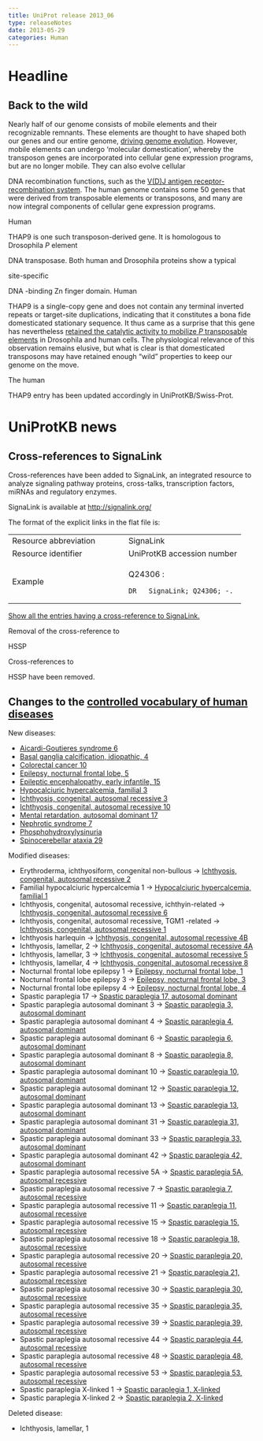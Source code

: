 ```yaml
---
title: UniProt release 2013_06
type: releaseNotes
date: 2013-05-29
categories: Human
---
```


# Headline

## Back to the wild

Nearly half of our genome consists of mobile elements and their recognizable remnants. These elements are thought to have shaped both our genes and our entire genome, [driving genome evolution](http://www.ncbi.nlm.nih.gov/pubmed/15016989,20591532). However, mobile elements can undergo ‘molecular domestication’, whereby the transposon genes are incorporated into cellular gene expression programs, but are no longer mobile. They can also evolve cellular

DNA recombination functions, such as the [V(D)J antigen receptor-recombination system](http://www.uniprot.org/uniprotkb?query=accession:P15918+OR+accession:P55895). The human genome contains some 50 genes that were derived from transposable elements or transposons, and many are now integral components of cellular gene expression programs.

Human

THAP9 is one such transposon-derived gene. It is homologous to Drosophila _P_ element

DNA transposase. Both human and Drosophila proteins show a typical

site-specific

DNA -binding Zn finger domain. Human

THAP9 is a single-copy gene and does not contain any terminal inverted repeats or target-site duplications, indicating that it constitutes a bona fide domesticated stationary sequence. It thus came as a surprise that this gene has nevertheless [retained the catalytic activity to mobilize _P_ transposable elements](http://www.ncbi.nlm.nih.gov/pubmed/23349291) in Drosophila and human cells. The physiological relevance of this observation remains elusive, but what is clear is that domesticated transposons may have retained enough “wild” properties to keep our genome on the move.

The human

THAP9 entry has been updated accordingly in UniProtKB/Swiss-Prot.

# UniProtKB news

## Cross-references to SignaLink

Cross-references have been added to SignaLink, an integrated resource to analyze signaling pathway proteins, cross-talks, transcription factors, miRNAs and regulatory enzymes.

SignaLink is available at <http://signalink.org/>

The format of the explicit links in the flat file is:

<table><colgroup><col style="width: 50%" /><col style="width: 50%" /></colgroup><tbody><tr class="odd"><td>Resource abbreviation</td><td>SignaLink</td></tr><tr class="even"><td>Resource identifier</td><td>UniProtKB accession number</td></tr><tr class="odd"><td>Example</td><td><p>Q24306 :</p><pre><code>DR   SignaLink; Q24306; -.</code></pre></td></tr></tbody></table>

[Show all the entries having a cross-reference to SignaLink.](http://www.uniprot.org/uniprotkb?query=database%3Asignalink)

Removal of the cross-reference to

HSSP

Cross-references to

HSSP have been removed.

## Changes to the [controlled vocabulary of human diseases](https://ftp.uniprot.org/pub/databases/uniprot/current_release/knowledgebase/complete/docs/humdisease)

New diseases:

- [Aicardi-Goutieres syndrome 6](http://www.uniprot.org/diseases/DI-03668)
- [Basal ganglia calcification, idiopathic, 4](http://www.uniprot.org/diseases/DI-03665)
- [Colorectal cancer 10](http://www.uniprot.org/diseases/DI-03661)
- [Epilepsy, nocturnal frontal lobe, 5](http://www.uniprot.org/diseases/DI-03663)
- [Epileptic encephalopathy, early infantile, 15](http://www.uniprot.org/diseases/DI-03664)
- [Hypocalciuric hypercalcemia, familial 3](http://www.uniprot.org/diseases/DI-03662)
- [Ichthyosis, congenital, autosomal recessive 3](http://www.uniprot.org/diseases/DI-03670)
- [Ichthyosis, congenital, autosomal recessive 10](http://www.uniprot.org/diseases/DI-03671)
- [Mental retardation, autosomal dominant 17](http://www.uniprot.org/diseases/DI-03667)
- [Nephrotic syndrome 7](http://www.uniprot.org/diseases/DI-03666)
- [Phosphohydroxylysinuria](http://www.uniprot.org/diseases/DI-03669)
- [Spinocerebellar ataxia 29](http://www.uniprot.org/diseases/DI-03660)

Modified diseases:

- Erythroderma, ichthyosiform, congenital non-bullous -&gt; [Ichthyosis, congenital, autosomal recessive 2](http://www.uniprot.org/diseases/DI-00822)
- Familial hypocalciuric hypercalcemia 1 -&gt; [Hypocalciuric hypercalcemia, familial 1](http://www.uniprot.org/diseases/DI-01588)
- Ichthyosis, congenital, autosomal recessive, ichthyin-related -&gt; [Ichthyosis, congenital, autosomal recessive 6](http://www.uniprot.org/diseases/DI-00583)
- Ichthyosis, congenital, autosomal recessive, TGM1 -related -&gt; [Ichthyosis, congenital, autosomal recessive 1](http://www.uniprot.org/diseases/DI-01230)
- Ichthyosis harlequin -&gt; [Ichthyosis, congenital, autosomal recessive 4B](http://www.uniprot.org/diseases/DI-00584)
- Ichthyosis, lamellar, 2 -&gt; [Ichthyosis, congenital, autosomal recessive 4A](http://www.uniprot.org/diseases/DI-00588)
- Ichthyosis, lamellar, 3 -&gt; [Ichthyosis, congenital, autosomal recessive 5](http://www.uniprot.org/diseases/DI-00589)
- Ichthyosis, lamellar, 4 -&gt; [Ichthyosis, congenital, autosomal recessive 8](http://www.uniprot.org/diseases/DI-03085)
- Nocturnal frontal lobe epilepsy 1 -&gt; [Epilepsy, nocturnal frontal lobe, 1](http://www.uniprot.org/diseases/DI-00819)
- Nocturnal frontal lobe epilepsy 3 -&gt; [Epilepsy, nocturnal frontal lobe, 3](http://www.uniprot.org/diseases/DI-00820)
- Nocturnal frontal lobe epilepsy 4 -&gt; [Epilepsy, nocturnal frontal lobe, 4](http://www.uniprot.org/diseases/DI-00821)
- Spastic paraplegia 17 -&gt; [Spastic paraplegia 17, autosomal dominant](http://www.uniprot.org/diseases/DI-01050)
- Spastic paraplegia autosomal dominant 3 -&gt; [Spastic paraplegia 3, autosomal dominant](http://www.uniprot.org/diseases/DI-01035)
- Spastic paraplegia autosomal dominant 4 -&gt; [Spastic paraplegia 4, autosomal dominant](http://www.uniprot.org/diseases/DI-01036)
- Spastic paraplegia autosomal dominant 6 -&gt; [Spastic paraplegia 6, autosomal dominant](http://www.uniprot.org/diseases/DI-01037)
- Spastic paraplegia autosomal dominant 8 -&gt; [Spastic paraplegia 8, autosomal dominant](http://www.uniprot.org/diseases/DI-01038)
- Spastic paraplegia autosomal dominant 10 -&gt; [Spastic paraplegia 10, autosomal dominant](http://www.uniprot.org/diseases/DI-02319)
- Spastic paraplegia autosomal dominant 12 -&gt; [Spastic paraplegia 12, autosomal dominant](http://www.uniprot.org/diseases/DI-03410)
- Spastic paraplegia autosomal dominant 13 -&gt; [Spastic paraplegia 13, autosomal dominant](http://www.uniprot.org/diseases/DI-01039)
- Spastic paraplegia autosomal dominant 31 -&gt; [Spastic paraplegia 31, autosomal dominant](http://www.uniprot.org/diseases/DI-01040)
- Spastic paraplegia autosomal dominant 33 -&gt; [Spastic paraplegia 33, autosomal dominant](http://www.uniprot.org/diseases/DI-01041)
- Spastic paraplegia autosomal dominant 42 -&gt; [Spastic paraplegia 42, autosomal dominant](http://www.uniprot.org/diseases/DI-01042)
- Spastic paraplegia autosomal recessive 5A -&gt; [Spastic paraplegia 5A, autosomal recessive](http://www.uniprot.org/diseases/DI-01043)
- Spastic paraplegia autosomal recessive 7 -&gt; [Spastic paraplegia 7, autosomal recessive](http://www.uniprot.org/diseases/DI-01044)
- Spastic paraplegia autosomal recessive 11 -&gt; [Spastic paraplegia 11, autosomal recessive](http://www.uniprot.org/diseases/DI-01045)
- Spastic paraplegia autosomal recessive 15 -&gt; [Spastic paraplegia 15, autosomal recessive](http://www.uniprot.org/diseases/DI-01046)
- Spastic paraplegia autosomal recessive 18 -&gt; [Spastic paraplegia 18, autosomal recessive](http://www.uniprot.org/diseases/DI-03411)
- Spastic paraplegia autosomal recessive 20 -&gt; [Spastic paraplegia 20, autosomal recessive](http://www.uniprot.org/diseases/DI-01047)
- Spastic paraplegia autosomal recessive 21 -&gt; [Spastic paraplegia 21, autosomal recessive](http://www.uniprot.org/diseases/DI-01048)
- Spastic paraplegia autosomal recessive 30 -&gt; [Spastic paraplegia 30, autosomal recessive](http://www.uniprot.org/diseases/DI-03243)
- Spastic paraplegia autosomal recessive 35 -&gt; [Spastic paraplegia 35, autosomal recessive](http://www.uniprot.org/diseases/DI-02936)
- Spastic paraplegia autosomal recessive 39 -&gt; [Spastic paraplegia 39, autosomal recessive](http://www.uniprot.org/diseases/DI-01049)
- Spastic paraplegia autosomal recessive 44 -&gt; [Spastic paraplegia 44, autosomal recessive](http://www.uniprot.org/diseases/DI-02587)
- Spastic paraplegia autosomal recessive 48 -&gt; [Spastic paraplegia 48, autosomal recessive](http://www.uniprot.org/diseases/DI-02933)
- Spastic paraplegia autosomal recessive 53 -&gt; [Spastic paraplegia 53, autosomal recessive](http://www.uniprot.org/diseases/DI-03607)
- Spastic paraplegia X-linked 1 -&gt; [Spastic paraplegia 1, X-linked](http://www.uniprot.org/diseases/DI-01051)
- Spastic paraplegia X-linked 2 -&gt; [Spastic paraplegia 2, X-linked](http://www.uniprot.org/diseases/DI-01052)

Deleted disease:

- Ichthyosis, lamellar, 1
